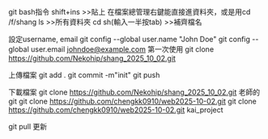 git bash指令
shift+ins >>貼上
在檔案總管理右鍵能直接進資料夾，或是用cd /f/shang
ls >>所有資料夾
cd sh(輸入一半按tab) >>補齊檔名

設定username, email
git config --global user.name "John Doe"
git config --global user.email johndoe@example.com
第一次使用
git clone https://github.com/Nekohip/shang_2025_10_02.git

上傳檔案
git add .
git commit -m"init"
git push

下載檔案
git clone https://github.com/Nekohip/shang_2025_10_02.git
老師的git
git clone https://github.com/chengkk0910/web2025-10-02.git
git clone https://github.com/chengkk0910/web2025-10-02.git kai_project

git pull 更新